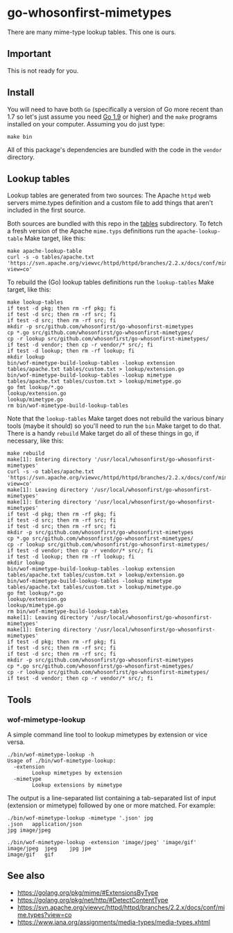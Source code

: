 # go-whosonfirst-mimetypes

There are many mime-type lookup tables. This one is ours.

## Important

This is not ready for you.

## Install

You will need to have both `Go` (specifically a version of Go more recent than 1.7 so let's just assume you need [Go 1.9](https://golang.org/dl/) or higher) and the `make` programs installed on your computer. Assuming you do just type:

```
make bin
```

All of this package's dependencies are bundled with the code in the `vendor` directory.

## Lookup tables

Lookup tables are generated from two sources: The Apache `httpd` web servers mime.types definition and a custom file to add things that aren't included in the first source.

Both sources are bundled with this repo in the [tables](tables) subdirectory. To fetch a fresh version of the Apache `mime.typs` definitions run the `apache-lookup-table` Make target, like this:

```
make apache-lookup-table
curl -s -o tables/apache.txt 'https://svn.apache.org/viewvc/httpd/httpd/branches/2.2.x/docs/conf/mime.types?view=co'
```

To rebuild the (Go) lookup tables definitions run the `lookup-tables` Make target, like this:

```
make lookup-tables
if test -d pkg; then rm -rf pkg; fi
if test -d src; then rm -rf src; fi 
if test -d src; then rm -rf src; fi
mkdir -p src/github.com/whosonfirst/go-whosonfirst-mimetypes
cp *.go src/github.com/whosonfirst/go-whosonfirst-mimetypes/
cp -r lookup src/github.com/whosonfirst/go-whosonfirst-mimetypes/
if test -d vendor; then cp -r vendor/* src/; fi
if test -d lookup; then rm -rf lookup; fi
mkdir lookup
bin/wof-mimetype-build-lookup-tables -lookup extension tables/apache.txt tables/custom.txt > lookup/extension.go
bin/wof-mimetype-build-lookup-tables -lookup mimetype tables/apache.txt tables/custom.txt > lookup/mimetype.go
go fmt lookup/*.go
lookup/extension.go
lookup/mimetype.go
rm bin/wof-mimetype-build-lookup-tables
```

Note that the `lookup-tables` Make target does not rebuild the various binary tools (maybe it should) so you'll need to run the `bin` Make target to do that. There is a handy `rebuild` Make target do all of these things in go, if necessary, like this:

```
make rebuild
make[1]: Entering directory '/usr/local/whosonfirst/go-whosonfirst-mimetypes'
curl -s -o tables/apache.txt 'https://svn.apache.org/viewvc/httpd/httpd/branches/2.2.x/docs/conf/mime.types?view=co'
make[1]: Leaving directory '/usr/local/whosonfirst/go-whosonfirst-mimetypes'
make[1]: Entering directory '/usr/local/whosonfirst/go-whosonfirst-mimetypes'
if test -d pkg; then rm -rf pkg; fi
if test -d src; then rm -rf src; fi 
if test -d src; then rm -rf src; fi
mkdir -p src/github.com/whosonfirst/go-whosonfirst-mimetypes
cp *.go src/github.com/whosonfirst/go-whosonfirst-mimetypes/
cp -r lookup src/github.com/whosonfirst/go-whosonfirst-mimetypes/
if test -d vendor; then cp -r vendor/* src/; fi
if test -d lookup; then rm -rf lookup; fi
mkdir lookup
bin/wof-mimetype-build-lookup-tables -lookup extension tables/apache.txt tables/custom.txt > lookup/extension.go
bin/wof-mimetype-build-lookup-tables -lookup mimetype tables/apache.txt tables/custom.txt > lookup/mimetype.go
go fmt lookup/*.go
lookup/extension.go
lookup/mimetype.go
rm bin/wof-mimetype-build-lookup-tables
make[1]: Leaving directory '/usr/local/whosonfirst/go-whosonfirst-mimetypes'
make[1]: Entering directory '/usr/local/whosonfirst/go-whosonfirst-mimetypes'
if test -d pkg; then rm -rf pkg; fi
if test -d src; then rm -rf src; fi 
if test -d src; then rm -rf src; fi
mkdir -p src/github.com/whosonfirst/go-whosonfirst-mimetypes
cp *.go src/github.com/whosonfirst/go-whosonfirst-mimetypes/
cp -r lookup src/github.com/whosonfirst/go-whosonfirst-mimetypes/
if test -d vendor; then cp -r vendor/* src/; fi
```

## Tools

### wof-mimetype-lookup

A simple command line tool to lookup mimetypes by extension or vice versa.

```
./bin/wof-mimetype-lookup -h
Usage of ./bin/wof-mimetype-lookup:
  -extension
    	Lookup mimetypes by extension
  -mimetype
    	Lookup extensions by mimetype
```

The output is a line-separated list containing a tab-separated list of input (extension or mimetype) followed by one or more matched. For example:

```
./bin/wof-mimetype-lookup -mimetype '.json' jpg
.json	application/json
jpg	image/jpeg

./bin/wof-mimetype-lookup -extension 'image/jpeg' 'image/gif'
image/jpeg	jpeg	jpg	jpe
image/gif	gif
```

## See also

* https://golang.org/pkg/mime/#ExtensionsByType
* https://golang.org/pkg/net/http/#DetectContentType
* https://svn.apache.org/viewvc/httpd/httpd/branches/2.2.x/docs/conf/mime.types?view=co
* https://www.iana.org/assignments/media-types/media-types.xhtml
